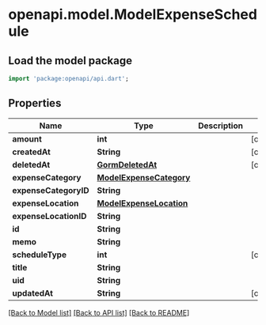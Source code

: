 # openapi.model.ModelExpenseSchedule

## Load the model package
```dart
import 'package:openapi/api.dart';
```

## Properties
Name | Type | Description | Notes
------------ | ------------- | ------------- | -------------
**amount** | **int** |  | [optional] 
**createdAt** | **String** |  | [optional] 
**deletedAt** | [**GormDeletedAt**](GormDeletedAt.md) |  | [optional] 
**expenseCategory** | [**ModelExpenseCategory**](ModelExpenseCategory.md) |  | 
**expenseCategoryID** | **String** |  | 
**expenseLocation** | [**ModelExpenseLocation**](ModelExpenseLocation.md) |  | 
**expenseLocationID** | **String** |  | 
**id** | **String** |  | 
**memo** | **String** |  | 
**scheduleType** | **int** |  | [optional] 
**title** | **String** |  | 
**uid** | **String** |  | 
**updatedAt** | **String** |  | [optional] 

[[Back to Model list]](../README.md#documentation-for-models) [[Back to API list]](../README.md#documentation-for-api-endpoints) [[Back to README]](../README.md)


